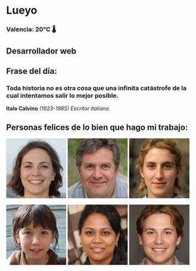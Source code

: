# Lueyo
### Valencia:  20°C 🌡️
## Desarrollador web
## Frase del día:
<!-- START QUOTE -->
### Toda historia no es otra cosa que una infinita catástrofe de la cual intentamos salir lo mejor posible.
**Italo Calvino** *(1923-1985) Escritor italiano.*
<!-- END QUOTE -->






## Personas felices de lo bien que hago mi trabajo:

<p float="left">
  <img src="src/image_0.png" width="32%" />
  <img src="src/image_1.png" width="32%" /> 
  <img src="src/image_2.png" width="32%" />
</p>
<p float="left">
  <img src="src/image_3.png" width="32%" />
  <img src="src/image_4.png" width="32%" /> 
  <img src="src/image_5.png" width="32%" />
</p>
